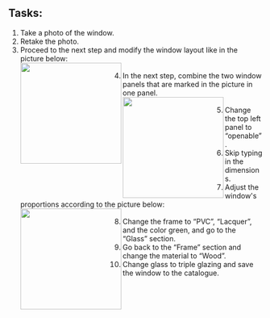 <h2>Tasks:</h2>

<ol>
  <li>Take a photo of the window.</li>
   <li>Retake the photo.</li>
   <li>Proceed to the next step and modify the window layout like in the picture below:
   <br>
     <img src="https://i.ibb.co/wMRBwFf/Zrzut-ekranu-2024-04-12-115334.png" width="200px" align="left">
     <br>
   </li>
   <li>In the next step, combine the two window panels that are marked in the picture in one panel.
   <br>
     <img src="https://i.ibb.co/stkwLpp/Zrzut-ekranu-2024-04-12-115626.png" width="200px" align="left">
     <br>    
   </li>
   <li>Change the top left panel to “openable”.</li>
   <li>Skip typing in the dimensions.</li>
   <li>Adjust the window's proportions according to the picture below:
   <br>
     <img src="https://i.ibb.co/G3Vh2Xb/Zrzut-ekranu-2024-04-12-115819.png" width="200px" align="left">
     <br>
   </li>
  <li>Change the frame to “PVC”, “Lacquer”, and the color green, and go to the “Glass” section.</li>
  <li>Go back to the “Frame” section and change the material to “Wood”.</li>
  <li>Change glass to triple glazing and save the window to the catalogue.</li>
</ol>
